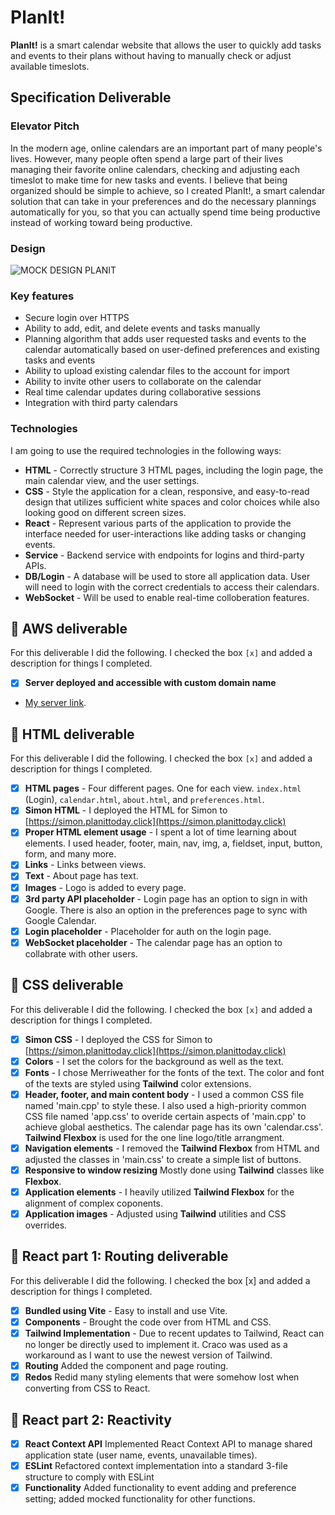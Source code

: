 # PlanIt!
**PlanIt!** is a smart calendar website that allows the user to quickly add tasks and events to their plans without having to manually check or adjust available timeslots. 

## Specification Deliverable
### Elevator Pitch
In the modern age, online calendars are an important part of many people's lives. However, many people often spend a large part of their lives managing their favorite online calendars, checking and adjusting each timeslot to make time for new tasks and events. I believe that being organized should be simple to achieve, so I created PlanIt!, a smart calendar solution that can take in your preferences and do the necessary plannings automatically for you, so that you can actually spend time being productive instead of working toward being productive. 

### Design
![MOCK DESIGN PLANIT](<https://github.com/user-attachments/assets/42d7c38c-18aa-45e5-aa5c-74232c42eae1>)


### Key features
- Secure login over HTTPS
- Ability to add, edit, and delete events and tasks manually
- Planning algorithm that adds user requested tasks and events to the calendar automatically based on user-defined preferences and existing tasks and events
- Ability to upload existing calendar files to the account for import
- Ability to invite other users to collaborate on the calendar
- Real time calendar updates during collaborative sessions
- Integration with third party calendars
### Technologies
I am going to use the required technologies in the following ways:
+ **HTML** - Correctly structure 3 HTML pages, including the login page, the main calendar view, and the user settings.
+ **CSS** - Style the application for a clean, responsive, and easy-to-read design that utilizes sufficient white spaces and color choices while also looking good on different screen sizes.
+ **React** - Represent various parts of the application to provide the interface needed for user-interactions like adding tasks or changing events.
+  **Service** - Backend service with endpoints for logins and third-party APIs.
+  **DB/Login** - A database will be used to store all application data. User will need to login with the correct credentials to access their calendars.
+  **WebSocket** - Will be used to enable real-time colloberation features.

## 🚀 AWS deliverable

For this deliverable I did the following. I checked the box `[x]` and added a description for things I completed.

- [x] **Server deployed and accessible with custom domain name**
- [My server link](https://simon.planittoday.click).

## 🚀 HTML deliverable

For this deliverable I did the following. I checked the box `[x]` and added a description for things I completed.

- [x] **HTML pages** - Four different pages. One for each view. `index.html` (Login), `calendar.html`, `about.html`, and `preferences.html`.
- [x] **Simon HTML** - I deployed the HTML for Simon to [https://simon.planittoday.click](https://simon.planittoday.click)
- [x] **Proper HTML element usage** - I spent a lot of time learning about elements. I used header, footer, main, nav, img, a, fieldset, input, button, form, and many more.
- [x] **Links** - Links between views.
- [x] **Text** - About page has text.
- [x] **Images** - Logo is added to every page.
- [x] **3rd party API placeholder** - Login page has an option to sign in with Google. There is also an option in the preferences page to sync with Google Calendar.
- [x] **Login placeholder** - Placeholder for auth on the login page.
- [x] **WebSocket placeholder** - The calendar page has an option to collabrate with other users.

## 🚀 CSS deliverable

For this deliverable I did the following. I checked the box `[x]` and added a description for things I completed.

- [x] **Simon CSS** - I deployed the CSS for Simon to [https://simon.planittoday.click](https://simon.planittoday.click)
- [x] **Colors** - I set the colors for the background as well as the text.
- [x] **Fonts** - I chose Merriweather for the fonts of the text. The color and font of the texts are styled using **Tailwind** color extensions.
- [x] **Header, footer, and main content body** - I used a common CSS file named 'main.cpp' to style these. I also used a high-priority common CSS file named 'app.css' to overide certain aspects of 'main.cpp' to achieve global aesthetics. The calendar page has its own 'calendar.css'. **Tailwind Flexbox** is used for the one line logo/title arrangment.
- [x] **Navigation elements** - I removed the **Tailwind Flexbox** from HTML and adjusted the classes in 'main.css' to create a simple list of buttons.
- [x] **Responsive to window resizing** Mostly done using **Tailwind** classes like **Flexbox**.
- [x] **Application elements** - I heavily utilized **Tailwind Flexbox** for the alignment of complex coponents.
- [x] **Application images** - Adjusted using **Tailwind** utilities and CSS overrides.

## 🚀 React part 1: Routing deliverable

For this deliverable I did the following. I checked the box [x] and added a description for things I completed. 

- [x] **Bundled using Vite** - Easy to install and use Vite.
- [x] **Components** - Brought the code over from HTML and CSS.
- [x] **Tailwind Implementation** - Due to recent updates to Tailwind, React can no longer be directly used to implement it. Craco was used as a workaround as I want to use the newest version of Tailwind.
- [x] **Routing** Added the component and page routing.
- [x] **Redos** Redid many styling elements that were somehow lost when converting from CSS to React.

## 🚀 React part 2: Reactivity

- [x] **React Context API** Implemented React Context API to manage shared application state (user name, events, unavailable times).
- [x] **ESLint** Refactored context implementation into a standard 3-file structure to comply with ESLint
- [x] **Functionality** Added functionality to event adding and preference setting; added mocked functionality for other functions. 
